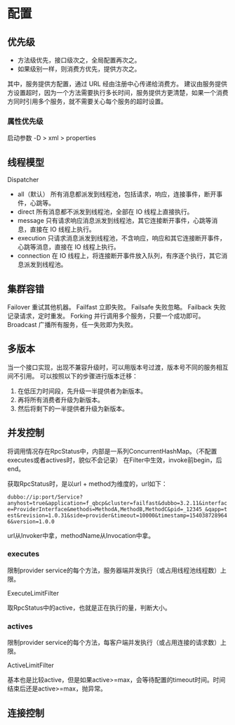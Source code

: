 # 配置

## 优先级

- 方法级优先，接口级次之，全局配置再次之。
- 如果级别一样，则消费方优先，提供方次之。

其中，服务提供方配置，通过 URL 经由注册中心传递给消费方。
建议由服务提供方设置超时，因为一个方法需要执行多长时间，服务提供方更清楚，如果一个消费方同时引用多个服务，就不需要关心每个服务的超时设置。

### 属性优先级

启动参数 -D > xml > properties

## 线程模型

Dispatcher

- all（默认） 所有消息都派发到线程池，包括请求，响应，连接事件，断开事件，心跳等。
- direct 所有消息都不派发到线程池，全部在 IO 线程上直接执行。
- message 只有请求响应消息派发到线程池，其它连接断开事件，心跳等消息，直接在 IO 线程上执行。
- execution 只请求消息派发到线程池，不含响应，响应和其它连接断开事件，心跳等消息，直接在 IO 线程上执行。
- connection 在 IO 线程上，将连接断开事件放入队列，有序逐个执行，其它消息派发到线程池。

## 集群容错

Failover 重试其他机器。
Failfast 立即失败。
Failsafe 失败忽略。
Failback 失败记录请求，定时重发。
Forking  并行调用多个服务，只要一个成功即可。
Broadcast 广播所有服务，任一失败即为失败。

## 多版本

当一个接口实现，出现不兼容升级时，可以用版本号过渡，版本号不同的服务相互间不引用。
可以按照以下的步骤进行版本迁移：

1. 在低压力时间段，先升级一半提供者为新版本。
2. 再将所有消费者升级为新版本。
3. 然后将剩下的一半提供者升级为新版本。

## 并发控制

将调用情况存在RpcStatus中，内部是一系列ConcurrentHashMap。（不配置executes或者actives时，貌似不会记录）
在Filter中生效，invoke前begin，后end。

获取RpcStatus时，是以url + method为维度的，url如下：

`dubbo://ip:port/Service?anyhost=true&application=f_qbcp&cluster=failfast&dubbo=3.2.11&interface=ProviderInterface&methods=MethodA,MethodB,MethodC&pid=_12345_&qapp=test&revision=1.0.31&side=provider&timeout=10000&timestamp=1540387289646&version=1.0.0`

url从Invoker中拿，methodName从Invocation中拿。

### executes

限制provider service的每个方法，服务器端并发执行（或占用线程池线程数）上限。

ExecuteLimitFilter

取RpcStatus中的active，也就是正在执行的量，判断大小。

### actives

限制provider service的每个方法，每客户端并发执行（或占用连接的请求数）上限。

ActiveLimitFilter

基本也是比较active，但是如果active>=max，会等待配置的timeout时间。时间结束后还是active>=max，抛异常。

## 连接控制

